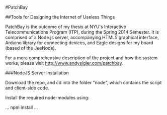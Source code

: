 #PatchBay

##Tools for Designing the Internet of Useless Things

PatchBay is the outcome of my thesis at NYU's Interactive Telecommunications Program (ITP), during the Spring 2014 Semester. It is comprised of a Node.js server, accompanying HTML5 graphical interface, Arduino library for connecting devices, and Eagle designs for my board (based of the JeeNode).

For a more comprehensive description of the project and how the system works, please visit http://www.andysigler.com/patchbay.

###NodeJS Server Installation

Download the repo, and cd into the folder "node", which contains the script and client-side code.

Install the required node-modules using:

...
npm install
...